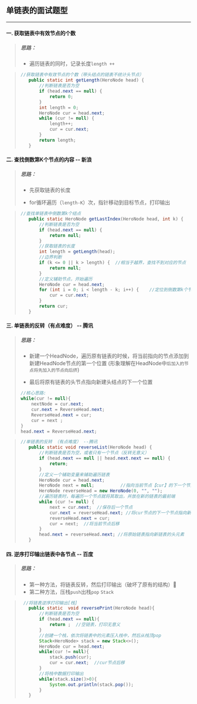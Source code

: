 
## 单链表的面试题型

<hr>

#### 一. 获取链表中有效节点的个数

>##### 思路：
>
>+ 遍历链表的同时，记录长度`length ++`

>```java
>//获取链表中有效节点的个数（带头结点的链表不统计头节点）
>    public static int getLength(HeroNode head) {
>        //判断链表是否为空
>        if (head.next == null) {
>            return 0;
>        }
>        int length = 0;
>        HeroNode cur = head.next;
>        while (cur != null) {
>            length++;
>            cur = cur.next;
>        }
>        return length;
>    }
>```

#### 二. 查找倒数第K个节点的内容 -- 新浪

>##### 思路：
>
>+ 先获取链表的长度
>
>+ for循环遍历（`length-K`）次，指针移动到目标节点，打印输出

>```java
> //查找单链表中倒数第k个结点
>    public static HeroNode getLastIndex(HeroNode head, int k) {
>        //判断链表是否为空
>        if (head.next == null) {
>            return null;
>        }
>        //获取链表的长度
>        int length = getLength(head);
>        //边界判断
>        if (k <= 0 || k > length) {  //相当于越界，查找不到对应的节点
>            return null;
>        }
>        //定义辅助节点，开始遍历
>        HeroNode cur = head.next;
>        for (int i = 0; i < length - k; i++) {    //定位到倒数第k个节点
>            cur = cur.next;
>        }
>        return cur;
>    }
>```

#### 三. 单链表的反转（有点难度） -- 腾讯

>##### 思路：
>
>+ 新建一个HeadNode，遍历原有链表的时候，将当前指向的节点添加到新建HeadNode节点的第一个位置 (形象理解在HeadNode中`后加入的节点将先加入的节点向后挤`)
>
>+ 最后将原有链表的头节点指向新建头结点的下一个位置
>
>  ```java
>  //核心思路:
>  while(cur != null){
>      nextNode = cur.next; 
>      cur.next = ReverseHead.next;
>      ReverseHead.next = cur;
>      cur = next ;
>  }
>  head.next = ReverseHead.next;
>  ```

>```java
>//单链表的反转 （有点难度） --腾讯
>    public static void reverseList(HeroNode head) {
>        //判断链表是否为空，或者只有一个节点（反转无意义）
>        if (head.next == null || head.next.next == null) {
>            return;
>        }
>        //定义一个辅助变量来辅助遍历链表
>        HeroNode cur = head.next;
>        HeroNode next = null;          //指向当前节点【cur】的下一个节点
>        HeroNode reverseHead = new HeroNode(0, "", "");
>        //遍历链表时，每遍历一个节点就将其取出，并放在新的链表的最前端
>        while (cur != null) {
>            next = cur.next;  //保存后一个节点
>            cur.next = reverseHead.next; //将cur节点的下一个节点指向新链表的最前端
>            reverseHead.next = cur;
>            cur = next;  //将当前节点后移
>        }
>        head.next = reverseHead.next; //将原始链表指向新链表的头元素
>    }
>```

#### 四. 逆序打印输出链表中各节点 -- 百度

>##### 思路：
>
>+ 第一种方法，将链表反转，然后打印输出（破坏了原有的结构）:small_red_triangle:
>+ 第二种方法，压栈`push`出栈`pop`    `Stack`

>```java
>  //将链表逆序打印输出[栈]
>    public static  void reversePrint(HeroNode head){
>        //判断链表是否为空
>        if (head.next == null){
>            return ;  //空链表，打印无意义
>        }
>        //创建一个栈，依次将链表中的元素压入栈中，然后从栈顶pop
>        Stack<HeroNode> stack = new Stack<>();
>        HeroNode cur = head.next;
>        while(cur != null){
>            stack.push(cur);
>            cur = cur.next;  //cur节点后移
>        }
>        //将栈中数据打印输出
>        while(stack.size()>0){
>            System.out.println(stack.pop());
>        }
>    }
>```

